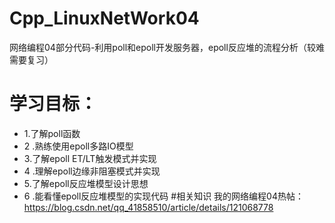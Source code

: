 # Cpp_LinuxNetWork04
网络编程04部分代码-利用poll和epoll开发服务器，epoll反应堆的流程分析（较难需要复习）
# 学习目标：
- 1.了解poll函数
- 2 .熟练使用epoll多路IO模型
- 3.了解epoll ET/LT触发模式并实现
- 4 .理解epoll边缘非阻塞模式并实现
- 5.了解epoll反应堆模型设计思想
- 6 .能看懂epoll反应堆模型的实现代码
#相关知识
我的网络编程04热帖：https://blog.csdn.net/qq_41858510/article/details/121068778

